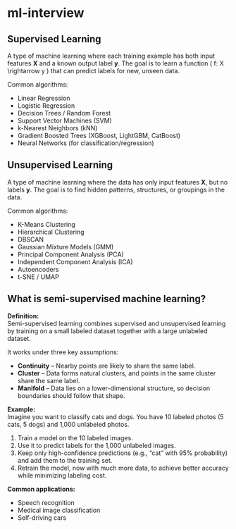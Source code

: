 # ml-interview

## Supervised Learning
A type of machine learning where each training example has both input features **X** and a known output label **y**. The goal is to learn a function \( f: X \rightarrow y \) that can predict labels for new, unseen data.

Common algorithms:
- Linear Regression  
- Logistic Regression  
- Decision Trees / Random Forest  
- Support Vector Machines (SVM)  
- k-Nearest Neighbors (kNN)  
- Gradient Boosted Trees (XGBoost, LightGBM, CatBoost)  
- Neural Networks (for classification/regression)  

## Unsupervised Learning
A type of machine learning where the data has only input features **X**, but no labels **y**. The goal is to find hidden patterns, structures, or groupings in the data.

Common algorithms:
- K-Means Clustering  
- Hierarchical Clustering  
- DBSCAN  
- Gaussian Mixture Models (GMM)  
- Principal Component Analysis (PCA)  
- Independent Component Analysis (ICA)  
- Autoencoders  
- t-SNE / UMAP  

## What is semi-supervised machine learning?

**Definition:**  
Semi-supervised learning combines supervised and unsupervised learning by training on a small labeled dataset together with a large unlabeled dataset.  

It works under three key assumptions:  
- **Continuity** – Nearby points are likely to share the same label.  
- **Cluster** – Data forms natural clusters, and points in the same cluster share the same label.  
- **Manifold** – Data lies on a lower-dimensional structure, so decision boundaries should follow that shape.  

**Example:**  
Imagine you want to classify cats and dogs. You have 10 labeled photos (5 cats, 5 dogs) and 1,000 unlabeled photos.  
1. Train a model on the 10 labeled images.  
2. Use it to predict labels for the 1,000 unlabeled images.  
3. Keep only high-confidence predictions (e.g., “cat” with 95% probability) and add them to the training set.  
4. Retrain the model, now with much more data, to achieve better accuracy while minimizing labeling cost.  

**Common applications:**  
- Speech recognition  
- Medical image classification  
- Self-driving cars
